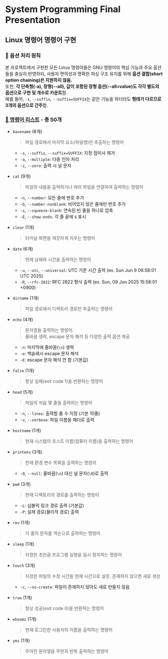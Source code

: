 # System Programming Final Presentation

## Linux 명령어 명령어 구현

### 📌 옵션 처리 원칙  
본 프로젝트에서 구현한 모든 Linux 명령어들은 GNU 명령어의 핵심 기능과 주요 옵션들을 충실히 반영하되, 사용자 편의성과 명확한 파싱 구조 유지를 위해 **옵션 결합(short option chaining)은 지원하지 않음.**  
또한, **각 단축형(-a), 장형(--all), 값이 포함된 장형 옵션(--all=value)도 각각 별도의 옵션으로 구현 및 개수로 카운트**함.  
예를 들어, `-s`, `--suffix`, `--suffix=SUFFIX`는 같은 기능을 하더라도 **형태가 다르므로 3개의 옵션으로 간주**함.

### [📜 명령어 리스트](https://github.com/Gnyo/SystemPGM/tree/main/0613/Linux_Commands) - 총 50개
- `basename` (8개)
  > 파일 경로에서 마지막 요소(파일명)만 추출하는 명령어
  - `-s`, `--suffix`, `--suffix=SUFFIX`: 지정 접미사 제거
  - `-a`, `--multiple`: 다중 인자 처리
  - `-z`, `--zero`: 출력 시 널 문자

- `cat` (9개)
  > 파일의 내용을 출력하거나 여러 파일을 연결하여 출력하는 명령어
  - `-n`, `--number`: 모든 줄에 번호 추가
  - `-b`, `--number-nonblank`: 비어있지 않은 줄에만 번호 추가
  - `-s`, `--squeeze-blank`: 연속된 빈 줄을 하나로 압축
  - `-E`, `--show-ends`: 각 줄 끝에 `$` 표시

- `clear` (1개)
  > 터미널 화면을 깨끗하게 지우는 명령어

- `date` (6개)
  > 현재 날짜와 시간을 출력하는 명령어
  - `-u`, `--utc`, `--universal`: UTC 기준 시간 출력 (ex. Sun Jun  9 06:58:01 UTC 2025)
  - `-R`, `--rfc-2822`: RFC 2822 형식 출력 (ex. Sun, 09 Jun 2025 15:58:01 +0900)

- `dirname` (1개)
  > 파일 경로에서 디렉토리 경로만 추출하는 명령어

- `echo` (4개)
  > 문자열을 출력하는 명령어. <br>
  > 줄바꿈 생략, escape 문자 해석 등 다양한 출력 옵션 제공  
  - `-n`: 마지막에 줄바꿈(`\n`) 생략
  - `-e`: 백슬래시 escape 문자 해석
  - `-E`: escape 문자 해석 안 함 (기본값)

- `false` (1개)
  > 항상 실패(exit code 1)을 반환하는 명령어

- `head` (5개)
  > 파일의 처음 몇 줄을 출력하는 명령어
  - `-n`, `--lines`: 출력할 줄 수 지정 (기본 10줄)
  - `-v`, `--verbose`: 파일 이름을 헤더로 출력

- `hostname` (1개)  
  > 현재 시스템의 호스트 이름(컴퓨터 이름)을 출력하는 명령어  

- `printenv` (3개)  
  > 현재 환경 변수 목록을 출력하는 명령어
  - `-0`, `--null`: 줄바꿈(`\n`) 대신 널 문자(`\0`)로 출력

- `pwd` (3개)  
  > 현재 디렉토리의 경로를 출력하는 명령어  
  - `-L`: 심볼릭 링크 경로 출력 (기본값)  
  - `-P`: 실제 경로(물리적 경로) 출력

- `rev` (1개)  
  > 각 줄의 문자를 역순으로 출력하는 명령어

- `sleep` (1개)
  > 지정한 초만큼 프로그램 실행을 일시 정지하는 명령어

- `touch` (3개)
  > 지정한 파일의 수정 시간을 현재 시간으로 설정. 존재하지 않으면 새로 생성
  - `-c`, `--no-create`: 파일이 존재하지 않아도 새로 만들지 않음

- `true` (1개)
  > 항상 성공(exit code 0)을 반환하는 명령어

- `whoami` (1개)  
  > 현재 로그인한 사용자의 이름을 출력하는 명령어

- `yes` (1개)
  > 주어진 문자열을 무한히 반복 출력하는 명령어
